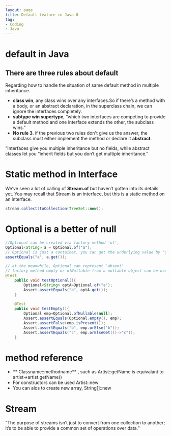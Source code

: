 ```yaml
---
layout: page
title: Default feature in Java 8
tag:
- Coding
- Java
---
```


# **default** in Java

## There are three rules about **default**
Regarding how to handle the situation of same default method in multiple inheritance.
- **class win**, any class wins over any interfaces.So if there’s a method with a body, or an abstract declaration, in the superclass chain, we can ignore the interfaces completely.
- **subtype win supertype**, “which two interfaces are competing to provide a default method and one interface extends the other, the subclass wins.”
- **No rule 3**. if the previous two rules don't give us the answer, the subclass must either implement the method or declare it **abstract**.

“Interfaces give you multiple inheritance but no fields, while abstract classes let you “inherit fields but you don’t get multiple inheritance.”

# Static method in Interface

We’ve seen a lot of calling of **Stream.of** but haven’t gotten into its details yet. You may recall that Stream is an interface, but this is a static method on an interface. 
```java
stream.collect(toCollection(TreeSet::new));
```


# **Optional** is a better of **null**
```java
//Optional can be created via factory method 'of', 
Optional<String> a = Optional.of("a");
// Optional is just a container, you can get the underlying value by 'get' method
assertEquals("a", a.get());

// at the meanwhile, Optional can represent 'absent'
// factory method empty or ofNullable from a nullable object can be used
@Test
    public void testOptional(){
        Optional<String> optA=Optional.of("a");
        Assert.assertEquals("a", optA.get());
    }
    
    @Test
    public void testEmpty(){
        Optional emp=Optional.ofNullable(null);
        Assert.assertEquals(Optional.empty(), emp);
        Assert.assertFalse(emp.isPresent());
        Assert.assertEquals("b", emp.orElse("b"));
        Assert.assertEquals("c", emp.orElseGet(()->"c"));
    }
```

# method reference
- ** Classname::methodname** , such as Artist::getName is equivalant to artist->artist.getName()
- For constructors can be used Artist::new
- You can alos to create new array, String[]::new

# Stream
“The purpose of streams isn’t just to convert from one collection to another; it’s to be able to provide a common set of operations over data.”

